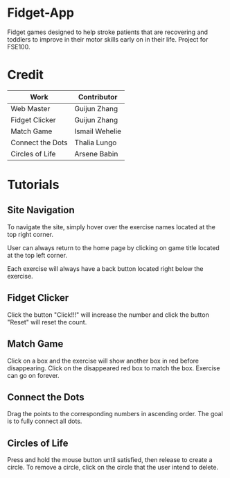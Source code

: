 # Fidget-App
Fidget games designed to help stroke patients that are recovering and toddlers to improve in their motor skills early on in their life. Project for FSE100.
# Credit
|Work|Contributor|
|---|---|
Web Master|Guijun Zhang
Fidget Clicker|Guijun Zhang
Match Game|Ismail Wehelie
Connect the Dots|Thalia Lungo
Circles of Life|Arsene Babin
# Tutorials
## Site Navigation
To navigate the site, simply hover over the exercise names located at the top right corner. 

User can always return to the home page by clicking on game title located at the top left corner.

Each exercise will always have a back button located right below the exercise.
## Fidget Clicker
Click the button "Click!!!" will increase the number and click the button "Reset" will reset the count.
## Match Game
Click on a box and the exercise will show another box in red before disappearing. Click on the disappeared red box to match the box. Exercise can go on forever.
## Connect the Dots
Drag the points to the corresponding numbers in ascending order. The goal is to fully connect all dots.
## Circles of Life
Press and hold the mouse button until satisfied, then release to create a circle. To remove a circle, click on the circle that the user intend to delete.
